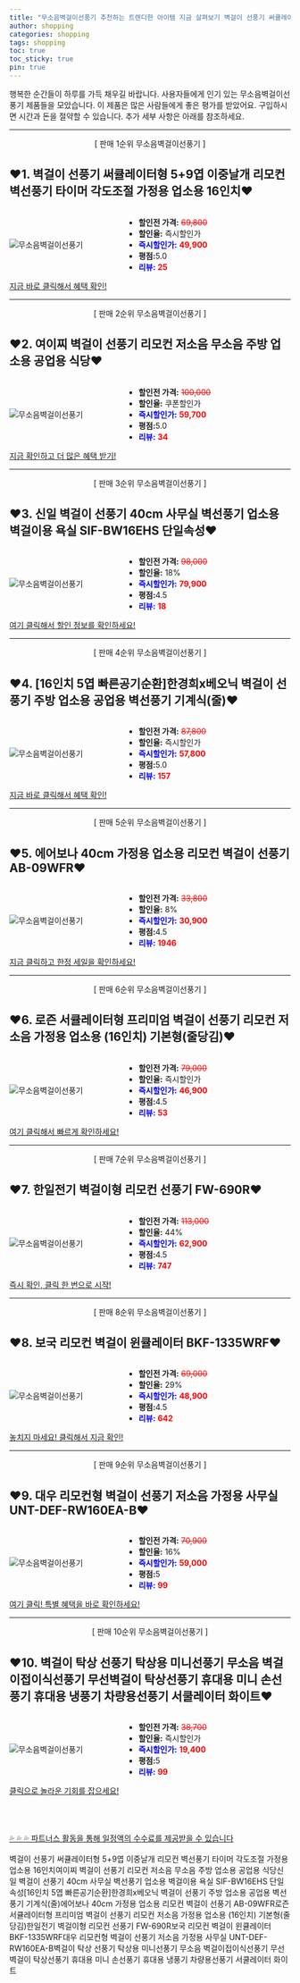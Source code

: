 ```yaml
---
title: "무소음벽걸이선풍기 추천하는 트렌디한 아이템 지금 살펴보기 벽걸이 선풍기 써큘레이터형 5+9엽 이중날개"
author: shopping
categories: shopping
tags: shopping
toc: true
toc_sticky: true
pin: true
---
```

행복한 순간들이 하루를 가득 채우길 바랍니다. 사용자들에게 인기 있는 무소음벽걸이선풍기 제품들을 모았습니다. 이 제품은 많은 사람들에게 좋은 평가를 받았어요. 구입하시면 시간과 돈을 절약할 수 있습니다. 추가 세부 사항은 아래를 참조하세요.

---
<p class="toplist" style="margin: 0 auto; display: block; width: fit-content;">[ 판매 1순위 무소음벽걸이선풍기 ]</p>

<h2><strong>❤️1. 벽걸이 선풍기 써큘레이터형 5+9엽 이중날개 리모컨 벽선풍기 타이머 각도조절 가정용 업소용 16인치❤️</strong></h2>

<div style="display: flex; align-items: center;">
    <div style="flex: 0.4;">
        <img src="https://thumbnail7.coupangcdn.com/thumbnails/remote/230x230ex/image/vendor_inventory/66e4/40ecf96b0c405ab677293530627ac9190757b4f442f0875f2c5ab85124ba.jpg" alt="무소음벽걸이선풍기" style="max-width: 100%;">
    </div>
    <div style="flex: 0.6; margin-left: 10px;">
        <ul>
            <li><strong>할인전 가격:</strong> <del style="color: red;">69,800</del></li>
            <li><strong>할인율:</strong> 즉시할인가</li>
            <li><span style='color:blue'><strong>즉시할인가:</strong></span> <span style='color:red'><strong>49,900</strong></span></li>
            <li><strong>평점:</strong>5.0</li>
            <li><span style='color:blue'><strong>리뷰:</strong></span> <span style='color:red'><strong>25</strong></span></li>
        </ul>
    </div>
</div>
<div class="center">
    <a href="https://William4Davisa.github.io?lptag=AF9450613&subid=githubio&pageKey=8177651976&traceid=V0-153&itemId=23374211597&vendorItemId=90404369729" class="myButton">
        지금 바로 클릭해서 혜택 확인!
    </a>
</div>


---
<p class="toplist" style="margin: 0 auto; display: block; width: fit-content;">[ 판매 2순위 무소음벽걸이선풍기 ]</p>

<h2><strong>❤️2. 여이찌 벽걸이 선풍기 리모컨 저소음 무소음 주방 업소용 공업용 식당❤️</strong></h2>

<div style="display: flex; align-items: center;">
    <div style="flex: 0.4;">
        <img src="https://thumbnail9.coupangcdn.com/thumbnails/remote/230x230ex/image/vendor_inventory/1c48/3a5e18c527001ba7f9df464cdb8313ef72c22d771f26f85c47e8e8b08aa1.png" alt="무소음벽걸이선풍기" style="max-width: 100%;">
    </div>
    <div style="flex: 0.6; margin-left: 10px;">
        <ul>
            <li><strong>할인전 가격:</strong> <del style="color: red;">100,000</del></li>
            <li><strong>할인율:</strong> 쿠폰할인가</li>
            <li><span style='color:blue'><strong>즉시할인가:</strong></span> <span style='color:red'><strong>59,700</strong></span></li>
            <li><strong>평점:</strong>5.0</li>
            <li><span style='color:blue'><strong>리뷰:</strong></span> <span style='color:red'><strong>34</strong></span></li>
        </ul>
    </div>
</div>
<div class="center">
    <a href="https://William4Davisa.github.io?lptag=AF9450613&subid=githubio&pageKey=8080988965&traceid=V0-153&itemId=22785950312&vendorItemId=89820972857" class="myButton">
        지금 확인하고 더 많은 혜택 받기!
    </a>
</div>


---
<p class="toplist" style="margin: 0 auto; display: block; width: fit-content;">[ 판매 3순위 무소음벽걸이선풍기 ]</p>

<h2><strong>❤️3. 신일 벽걸이 선풍기 40cm 사무실 벽선풍기 업소용 벽걸이용 욕실 SIF-BW16EHS 단일속성❤️</strong></h2>

<div style="display: flex; align-items: center;">
    <div style="flex: 0.4;">
        <img src="https://thumbnail9.coupangcdn.com/thumbnails/remote/230x230ex/image/vendor_inventory/db46/0eea6a030f6a5559d8eac278234c8daae554ed70e75008d6a4e10a97bf00.jpg" alt="무소음벽걸이선풍기" style="max-width: 100%;">
    </div>
    <div style="flex: 0.6; margin-left: 10px;">
        <ul>
            <li><strong>할인전 가격:</strong> <del style="color: red;">98,000</del></li>
            <li><strong>할인율:</strong> 18%</li>
            <li><span style='color:blue'><strong>즉시할인가:</strong></span> <span style='color:red'><strong>79,900</strong></span></li>
            <li><strong>평점:</strong>4.5</li>
            <li><span style='color:blue'><strong>리뷰:</strong></span> <span style='color:red'><strong>18</strong></span></li>
        </ul>
    </div>
</div>
<div class="center">
    <a href="https://William4Davisa.github.io?lptag=AF9450613&subid=githubio&pageKey=8112622969&traceid=V0-153&itemId=22990044316&vendorItemId=90130506167" class="myButton">
        여기 클릭해서 할인 정보를 확인하세요!
    </a>
</div>


---
<p class="toplist" style="margin: 0 auto; display: block; width: fit-content;">[ 판매 4순위 무소음벽걸이선풍기 ]</p>

<h2><strong>❤️4. [16인치 5엽 빠른공기순환]한경희x베오닉 벽걸이 선풍기 주방 업소용 공업용 벽선풍기 기계식(줄)❤️</strong></h2>

<div style="display: flex; align-items: center;">
    <div style="flex: 0.4;">
        <img src="https://thumbnail7.coupangcdn.com/thumbnails/remote/230x230ex/image/vendor_inventory/412c/9c5c64c0a73b05d681d983c90a6d21c23ec025c3c2efcf877d9740dcec4a.jpg" alt="무소음벽걸이선풍기" style="max-width: 100%;">
    </div>
    <div style="flex: 0.6; margin-left: 10px;">
        <ul>
            <li><strong>할인전 가격:</strong> <del style="color: red;">87,800</del></li>
            <li><strong>할인율:</strong> 즉시할인가</li>
            <li><span style='color:blue'><strong>즉시할인가:</strong></span> <span style='color:red'><strong>57,800</strong></span></li>
            <li><strong>평점:</strong>5.0</li>
            <li><span style='color:blue'><strong>리뷰:</strong></span> <span style='color:red'><strong>157</strong></span></li>
        </ul>
    </div>
</div>
<div class="center">
    <a href="https://William4Davisa.github.io?lptag=AF9450613&subid=githubio&pageKey=8026973216&traceid=V0-153&itemId=22435498893&vendorItemId=89644247342" class="myButton">
        지금 바로 클릭해서 혜택 확인!
    </a>
</div>


---
<p class="toplist" style="margin: 0 auto; display: block; width: fit-content;">[ 판매 5순위 무소음벽걸이선풍기 ]</p>

<h2><strong>❤️5. 에어보나 40cm 가정용 업소용 리모컨 벽걸이 선풍기 AB-09WFR❤️</strong></h2>

<div style="display: flex; align-items: center;">
    <div style="flex: 0.4;">
        <img src="https://thumbnail9.coupangcdn.com/thumbnails/remote/230x230ex/image/vendor_inventory/fa92/937cab7599071f1f5629b697cec9b6fa43e704b16c8c4863d4c7f5392fc0.jpg" alt="무소음벽걸이선풍기" style="max-width: 100%;">
    </div>
    <div style="flex: 0.6; margin-left: 10px;">
        <ul>
            <li><strong>할인전 가격:</strong> <del style="color: red;">33,800</del></li>
            <li><strong>할인율:</strong> 8%</li>
            <li><span style='color:blue'><strong>즉시할인가:</strong></span> <span style='color:red'><strong>30,900</strong></span></li>
            <li><strong>평점:</strong>4.5</li>
            <li><span style='color:blue'><strong>리뷰:</strong></span> <span style='color:red'><strong>1946</strong></span></li>
        </ul>
    </div>
</div>
<div class="center">
    <a href="https://William4Davisa.github.io?lptag=AF9450613&subid=githubio&pageKey=6438802414&traceid=V0-153&itemId=13929194379&vendorItemId=85904534190" class="myButton">
        지금 클릭하고 한정 세일을 확인하세요!
    </a>
</div>


---
<p class="toplist" style="margin: 0 auto; display: block; width: fit-content;">[ 판매 6순위 무소음벽걸이선풍기 ]</p>

<h2><strong>❤️6. 로즌 서큘레이터형 프리미엄 벽걸이 선풍기 리모컨 저소음 가정용 업소용 (16인치) 기본형(줄당김)❤️</strong></h2>

<div style="display: flex; align-items: center;">
    <div style="flex: 0.4;">
        <img src="https://thumbnail9.coupangcdn.com/thumbnails/remote/230x230ex/image/vendor_inventory/14b0/08416e6a0822fe5999d0d79596756e2af76bbb072c0956472da3b995d877.jpg" alt="무소음벽걸이선풍기" style="max-width: 100%;">
    </div>
    <div style="flex: 0.6; margin-left: 10px;">
        <ul>
            <li><strong>할인전 가격:</strong> <del style="color: red;">79,000</del></li>
            <li><strong>할인율:</strong> 즉시할인가</li>
            <li><span style='color:blue'><strong>즉시할인가:</strong></span> <span style='color:red'><strong>46,900</strong></span></li>
            <li><strong>평점:</strong>4.5</li>
            <li><span style='color:blue'><strong>리뷰:</strong></span> <span style='color:red'><strong>53</strong></span></li>
        </ul>
    </div>
</div>
<div class="center">
    <a href="https://William4Davisa.github.io?lptag=AF9450613&subid=githubio&pageKey=8008311912&traceid=V0-153&itemId=22332758170&vendorItemId=89378054182" class="myButton">
        여기 클릭해서 빠르게 확인하세요!
    </a>
</div>


---
<p class="toplist" style="margin: 0 auto; display: block; width: fit-content;">[ 판매 7순위 무소음벽걸이선풍기 ]</p>

<h2><strong>❤️7. 한일전기 벽걸이형 리모컨 선풍기 FW-690R❤️</strong></h2>

<div style="display: flex; align-items: center;">
    <div style="flex: 0.4;">
        <img src="https://thumbnail8.coupangcdn.com/thumbnails/remote/230x230ex/image/vendor_inventory/8eff/a284f4d7a9e59f7ba917e6b78a6dd367019546f423d28b750ed7fb8496de.jpg" alt="무소음벽걸이선풍기" style="max-width: 100%;">
    </div>
    <div style="flex: 0.6; margin-left: 10px;">
        <ul>
            <li><strong>할인전 가격:</strong> <del style="color: red;">113,000</del></li>
            <li><strong>할인율:</strong> 44%</li>
            <li><span style='color:blue'><strong>즉시할인가:</strong></span> <span style='color:red'><strong>62,900</strong></span></li>
            <li><strong>평점:</strong>4.5</li>
            <li><span style='color:blue'><strong>리뷰:</strong></span> <span style='color:red'><strong>747</strong></span></li>
        </ul>
    </div>
</div>
<div class="center">
    <a href="https://William4Davisa.github.io?lptag=AF9450613&subid=githubio&pageKey=1505209201&traceid=V0-153&itemId=2584250780&vendorItemId=90039841603" class="myButton">
        즉시 확인, 클릭 한 번으로 시작!
    </a>
</div>


---
<p class="toplist" style="margin: 0 auto; display: block; width: fit-content;">[ 판매 8순위 무소음벽걸이선풍기 ]</p>

<h2><strong>❤️8. 보국 리모컨 벽걸이 윈큘레이터 BKF-1335WRF❤️</strong></h2>

<div style="display: flex; align-items: center;">
    <div style="flex: 0.4;">
        <img src="https://thumbnail10.coupangcdn.com/thumbnails/remote/230x230ex/image/retail/images/1618179170650021-a2732723-a7f2-49af-bd03-e4d6f56ff24d.png" alt="무소음벽걸이선풍기" style="max-width: 100%;">
    </div>
    <div style="flex: 0.6; margin-left: 10px;">
        <ul>
            <li><strong>할인전 가격:</strong> <del style="color: red;">69,000</del></li>
            <li><strong>할인율:</strong> 29%</li>
            <li><span style='color:blue'><strong>즉시할인가:</strong></span> <span style='color:red'><strong>48,900</strong></span></li>
            <li><strong>평점:</strong>4.5</li>
            <li><span style='color:blue'><strong>리뷰:</strong></span> <span style='color:red'><strong>642</strong></span></li>
        </ul>
    </div>
</div>
<div class="center">
    <a href="https://William4Davisa.github.io?lptag=AF9450613&subid=githubio&pageKey=5391469769&traceid=V0-153&itemId=8042642866&vendorItemId=75331256331" class="myButton">
        놓치지 마세요! 클릭해서 지금 확인!
    </a>
</div>


---
<p class="toplist" style="margin: 0 auto; display: block; width: fit-content;">[ 판매 9순위 무소음벽걸이선풍기 ]</p>

<h2><strong>❤️9. 대우 리모컨형 벽걸이 선풍기 저소음 가정용 사무실 UNT-DEF-RW160EA-B❤️</strong></h2>

<div style="display: flex; align-items: center;">
    <div style="flex: 0.4;">
        <img src="https://thumbnail6.coupangcdn.com/thumbnails/remote/230x230ex/image/vendor_inventory/04bc/c7f8cba001c4d6f7ae65fb6ee8a2f44fc42676347e381cb5c1ee0e19a8ea.jpg" alt="무소음벽걸이선풍기" style="max-width: 100%;">
    </div>
    <div style="flex: 0.6; margin-left: 10px;">
        <ul>
            <li><strong>할인전 가격:</strong> <del style="color: red;">70,900</del></li>
            <li><strong>할인율:</strong> 16%</li>
            <li><span style='color:blue'><strong>즉시할인가:</strong></span> <span style='color:red'><strong>59,000</strong></span></li>
            <li><strong>평점:</strong>5</li>
            <li><span style='color:blue'><strong>리뷰:</strong></span> <span style='color:red'><strong>99</strong></span></li>
        </ul>
    </div>
</div>
<div class="center">
    <a href="https://William4Davisa.github.io?lptag=AF9450613&subid=githubio&pageKey=8164009747&traceid=V0-153&itemId=23287466797&vendorItemId=90319718379" class="myButton">
        여기 클릭! 특별 혜택을 바로 확인하세요!
    </a>
</div>


---
<p class="toplist" style="margin: 0 auto; display: block; width: fit-content;">[ 판매 10순위 무소음벽걸이선풍기 ]</p>

<h2><strong>❤️10. 벽걸이 탁상 선풍기 탁상용 미니선풍기 무소음 벽걸이접이식선풍기 무선벽걸이 탁상선풍기 휴대용 미니 손선풍기 휴대용 냉풍기 차량용선풍기 서쿨레이터 화이트❤️</strong></h2>

<div style="display: flex; align-items: center;">
    <div style="flex: 0.4;">
        <img src="https://thumbnail10.coupangcdn.com/thumbnails/remote/230x230ex/image/vendor_inventory/5923/cd1ac5430741b57cea310490bb8adb16da3bb98748b050d022e4d211d559.jpg" alt="무소음벽걸이선풍기" style="max-width: 100%;">
    </div>
    <div style="flex: 0.6; margin-left: 10px;">
        <ul>
            <li><strong>할인전 가격:</strong> <del style="color: red;">38,700</del></li>
            <li><strong>할인율:</strong> 즉시할인가</li>
            <li><span style='color:blue'><strong>즉시할인가:</strong></span> <span style='color:red'><strong>19,400</strong></span></li>
            <li><strong>평점:</strong>5</li>
            <li><span style='color:blue'><strong>리뷰:</strong></span> <span style='color:red'><strong>99</strong></span></li>
        </ul>
    </div>
</div>
<div class="center">
    <a href="https://William4Davisa.github.io?lptag=AF9450613&subid=githubio&pageKey=8248418603&traceid=V0-153&itemId=23743227556&vendorItemId=90767809344" class="myButton">
        클릭으로 놀라운 기회를 잡으세요!
    </a>
</div>

<br><br><br>[💦 💦 💦 파트너스 활동을 통해 일정액의 수수료를 제공받을 수 있습니다](https://link.coupang.com/a/bcpT2c)<br><br>벽걸이 선풍기 써큘레이터형 5+9엽 이중날개 리모컨 벽선풍기 타이머 각도조절 가정용 업소용 16인치여이찌 벽걸이 선풍기 리모컨 저소음 무소음 주방 업소용 공업용 식당신일 벽걸이 선풍기 40cm 사무실 벽선풍기 업소용 벽걸이용 욕실 SIF-BW16EHS 단일속성[16인치 5엽 빠른공기순환]한경희x베오닉 벽걸이 선풍기 주방 업소용 공업용 벽선풍기 기계식(줄)에어보나 40cm 가정용 업소용 리모컨 벽걸이 선풍기 AB-09WFR로즌 서큘레이터형 프리미엄 벽걸이 선풍기 리모컨 저소음 가정용 업소용 (16인치) 기본형(줄당김)한일전기 벽걸이형 리모컨 선풍기 FW-690R보국 리모컨 벽걸이 윈큘레이터 BKF-1335WRF대우 리모컨형 벽걸이 선풍기 저소음 가정용 사무실 UNT-DEF-RW160EA-B벽걸이 탁상 선풍기 탁상용 미니선풍기 무소음 벽걸이접이식선풍기 무선벽걸이 탁상선풍기 휴대용 미니 손선풍기 휴대용 냉풍기 차량용선풍기 서쿨레이터 화이트